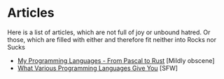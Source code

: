 # Articles
Here is a list of articles, which are not full of joy
or unbound hatred. Or those, which are filled with either
and therefore fit neither into Rocks nor Sucks

- [My Programming Languages - From Pascal to Rust](/my_langs) [Mildly obscene]
- [What Various Programming Languages Give You](/langs_give) [SFW]
